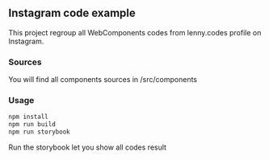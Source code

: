 ## Instagram code example

This project regroup all WebComponents codes from lenny.codes profile on Instagram.

### Sources

You will find all components sources in /src/components

### Usage
```javascript
npm install
npm run build
npm run storybook
```

Run the storybook let you show all codes result
